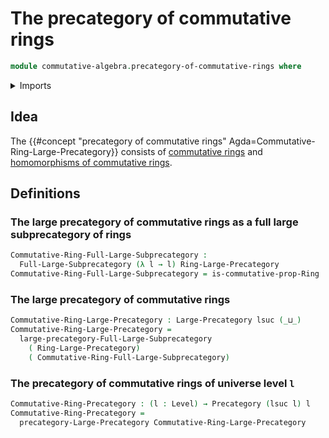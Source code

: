 # The precategory of commutative rings

```agda
module commutative-algebra.precategory-of-commutative-rings where
```

<details><summary>Imports</summary>

```agda
open import category-theory.full-large-subprecategories
open import category-theory.large-precategories
open import category-theory.precategories

open import commutative-algebra.commutative-rings
open import commutative-algebra.homomorphisms-commutative-rings

open import foundation.strictly-involutive-identity-types
open import foundation.universe-levels

open import ring-theory.precategory-of-rings
```

</details>

## Idea

The
{{#concept "precategory of commutative rings" Agda=Commutative-Ring-Large-Precategory}}
consists of [commutative rings](commutative-algebra.commutative-rings.md) and
[homomorphisms of commutative rings](commutative-algebra.homomorphisms-commutative-rings.md).

## Definitions

### The large precategory of commutative rings as a full large subprecategory of rings

```agda
Commutative-Ring-Full-Large-Subprecategory :
  Full-Large-Subprecategory (λ l → l) Ring-Large-Precategory
Commutative-Ring-Full-Large-Subprecategory = is-commutative-prop-Ring
```

### The large precategory of commutative rings

```agda
Commutative-Ring-Large-Precategory : Large-Precategory lsuc (_⊔_)
Commutative-Ring-Large-Precategory =
  large-precategory-Full-Large-Subprecategory
    ( Ring-Large-Precategory)
    ( Commutative-Ring-Full-Large-Subprecategory)
```

### The precategory of commutative rings of universe level `l`

```agda
Commutative-Ring-Precategory : (l : Level) → Precategory (lsuc l) l
Commutative-Ring-Precategory =
  precategory-Large-Precategory Commutative-Ring-Large-Precategory
```
